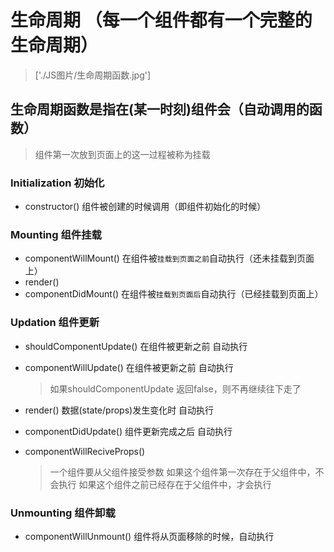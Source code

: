 # 生命周期 （每一个组件都有一个完整的生命周期）
> ['./JS图片/生命周期函数.jpg']

## 生命周期函数是指在(某一时刻)组件会（自动调用的函数）

> 组件第一次放到页面上的这一过程被称为挂载

### Initialization 初始化
* constructor() 组件被创建的时候调用（即组件初始化的时候）

### Mounting 组件挂载
* componentWillMount() 在组件被`挂载到页面之前`自动执行（还未挂载到页面上）
* render() 
* componentDidMount() 在组件被`挂载到页面后`自动执行（已经挂载到页面上）

### Updation 组件更新
* shouldComponentUpdate() 在组件被更新之前 自动执行
* componentWillUpdate() 在组件被更新之前 自动执行
    > 如果shouldComponentUpdate 返回false，则不再继续往下走了
* render() 数据(state/props)发生变化时 自动执行
* componentDidUpdate() 组件更新完成之后 自动执行


* componentWillReciveProps() 
    > 一个组件要从父组件接受参数
    > 如果这个组件第一次存在于父组件中，不会执行
    > 如果这个组件之前已经存在于父组件中，才会执行

### Unmounting 组件卸载
* componentWillUnmount() 组件将从页面移除的时候，自动执行


